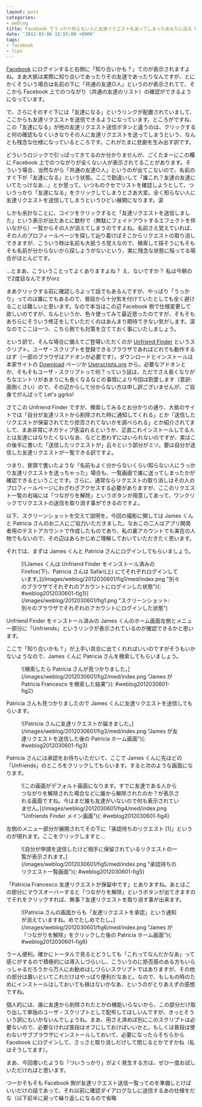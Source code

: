 ```yaml
---
layout: post
categories:
- weblog
title: Facebook でうっかり知らない人に友達リクエストを送ってしまったあなたに送る Unfriend Finder の（便利な方の）使い方
date: '2012-03-06 22:55:00 +0900'
tags:
- facebook
- tips
---
```

[Facebook][1] にログインすると右側に「知り合いかも？」てのが表示されますよね。まあ大抵は実際に知り合いであったりその友達であったりなんですが、とにかくそういう場合は名前の下に「共通の友達○人」というのが表示されてて、そこから Facebook 上でのつながり（共通の友達のリスト）の確認ができるようになっています。

で、さらにそのすぐ下には「友達になる」というリンクが配置されていまして、ここからも友達リクエストを送信できるようになっています。ところがですね、この「友達になる」が他の友達リクエスト送信ボタンと違うのは、クリックすると何の確認もなくいきなりその人に友達リクエストを送ってしまうという、なんとも残念な仕様になっているところです。これがたまに悲劇を生み出す訳です。

どういうロジックで引っぱってきてるのか分かりませんが、ごくたまーにこの欄に Facebook 上でのつながりが全くない人が表示されてることがあります。そういう場合、当然ながら「共通の友達○人」というのが出てこないので、名前のすぐ下が「友達になる」という状態。ここで勘違いして「誰これ？友達の友達にいてたっけなあ…」とか思って、いつものクセでリストを確認しようとして、ついうっかり「友達になる」をクリックしてしまうとさあ大変。全く知らない人に友達リクエストを送信してしまうというひどい展開になります。涙

しかも余計なことに、コイツをクリックすると「友達リクエストを送信しました」という表示が出たあとに数秒で（無駄にフェイドアウトするエフェクトを伴いながら）一覧からその人が消えてしまうのですよね。名前さえ覚えていれば、その人のプロフィールページを探して辿り着けばそこからリクエストの取り消しできますが、こういう時は名前も大抵うろ覚えなので、検索して探そうにもそもそも名前が分からないから探しようがないという、実に残念な状態に陥ってる場合がほとんどです。

…とまあ、こういうことってよくありますよね？ え、ないですか？ 私は今朝ので2度目なんですがorz

まあクリックする前に確認しろよって話でもあるんですが、やっぱり「うっかり」ってのは誰にでもあるので、普段から十分気を付けていたとしても全く避けることは難しいと思います。なので本当はこの辺 Facebook 側で仕様変更して欲しいのですが、なんというか、色々使ってみて最近思ったのですが、そもそもあちらにそういう修正をしていただくのはあんまり期待できない気がします。涙　なのでここは一つ、こちら側でも対策を立てておく事にいたしましょう。

<!-- more -->

という訳で、そんな場合に備えてご登場いただくのが [Unfriend Finder][2] というスクリプト。ユーザ・スクリプトを登録できるブラウザであればどれでも動作するはず（一部のブラウザはアドオンが必要です）。ダウンロードとインストールは本家サイトの [Download][3] ページか [Userscripts.org][4] から。必要なアドオンとか、そもそもユーザ・スクリプトって何？っていう話は、ただでさえ長くなりがちなエントリがあまりにも長くなるなどの事情により今回は割愛します（意訳: 面倒くさい）ので、その辺からして分からない方は申し訳ございませんが、ご自身でがんばって Let\'s ggrks!

さてこの Unfriend Finder ですが、検索してみるとお分かりの通り、大抵のサイトでは「自分が友達リストから削除された時に通知してくれる」とか「送信したリクエストが保留されてたり拒否されてないかを調べられる」とか紹介されてまして、まあ非常にネガティブ感溢れるというか、正直これインストールしてる人とは友達にはなりたくないなあ、などと思わずにはいられないのですが、実はこの後半に書いた「送信したリクエストが」云々という部分がミソ。要は自分が送信した友達リクエストが一覧できる訳ですよ。

つまり、冒頭で書いたような「名前もよく分からないくらい知らない人にうっかり友達リクエストを送っちゃった」場合も、一覧画面で誰に送ってしまったかが確認できるということです。さらに、通常ならリクエストの取り消しはその人のプロフィールページにわざわざアクセスする必要がありますが、ここのリクエスト一覧の右端には「つながりを解除」というボタンが用意してあって、ワンクリックでリクエストの送信を取り消す事ができるのですよ。

以下、スクリーンショットを交えて説明を。今回の撮影に関しては James くんと Patricia さんのお二人にご協力いただきました。なおこの二人はアプリ開発者用のテストアカウントで作成したものであり、私の裏アカウントでも実在の人物でもないので、その辺はあらかじめご理解しておいていただきたく思います。

それでは、まずは James くんと Patricia さんにログインしてもらいましょう。

<figure markdown="span">
[![James くんは Unfriend Finder をインストール済みの Firefox(下)、Patricia さんは Safari(上) にてそれぞれログインしています。](/images/weblog/2012030601/fig1/med/index.png "別々のブラウザでそれぞれのアカウントにログインした状態"){: #weblog2012030601-fig1}](/images/weblog/2012030601/fig1.png "スクリーンショット: 別々のブラウザでそれぞれのアカウントにログインした状態")
</figure>

Unfriend Finder をインストール済みの James くんのホーム画面左側とメニュー部分に「Unfriends」というリンクが表示されているのが確認できるかと思います。

ここで「知り合いかも？」が上手い具合に出てくれればいいのですがそうもいかないようなので、James くんに Patricia さんを検索してもらいましょう。

<figure markdown="span">
![検索したら Patricia さんが見つかりました。](/images/weblog/2012030601/fig2/med/index.png "James が Patricia Francesco を検索した結果"){: #weblog2012030601-fig2}
</figure>

Patricia さんも見つかりましたので James くんに友達リクエストを送信してもらいます。

<figure markdown="span">
![Patricia さんに友達リクエストが届きました。](/images/weblog/2012030601/fig3/med/index.png "James が友達リクエストを送信した後の Patricia ホーム画面"){: #weblog2012030601-fig3}
</figure>

Patricia さんには承認をお待ちいただいて、ここで James くんに先ほどの「Unfriends」のところをクリックしてもらいます。すると次のような画面になります。

<figure markdown="span">
![この画面がデフォルト画面になります。すでに友達である人からつながりを解除された場合などに誰から解除されたのか？が表示される画面ですね。今はまだ誰も友達がいないので何も表示されていません。](/images/weblog/2012030601/fig4/med/index.png "Unfriends Finder メイン画面"){: #weblog2012030601-fig4}
</figure>

左側のメニュー部分が展開されてその下に「承認待ちのリクエスト \[1\]」というのが現れます。ここをクリックしますと…

<figure markdown="span">
![自分が申請を送信したけど相手に保留されているリクエストの一覧が表示されます。](/images/weblog/2012030601/fig5/med/index.png "承認待ちのリクエスト一覧画面"){: #weblog2012030601-fig5}
</figure>

「Patricia Francesco 友達リクエストが保留中です」とありますね。あとはこの部分にマウスオーバーすると「つながりを解除」というボタンが出てきますのでそれをクリックすれば、無事？友達リクエストを取り消す事が出来ます。

<figure markdown="span">
![Patricia さんの画面からも「友達リクエストを承認」という通知が消えていますね。めでたしめでたし。](/images/weblog/2012030601/fig6/med/index.png "James が「つながりを解除」をクリックした後の Patricia ホーム画面"){: #weblog2012030601-fig6}
</figure>

うーん便利。確かにトータルで見るとどうしても「これってなんだかなあ」って感じがするので積極的には導入しづらいし、こういうのに拒否感のある方もいらっしゃるだろうから万人にお勧めはしづらいスクリプトではありますが、その他の部分は置いといてこれだけはやっぱり便利だなあと。なので、もしもの時のためにインストールはしておいても損はないかなあ、というのがとりあえずの感想ですね。

個人的には、誰に友達から削除されたとかの機能いらないから、この部分だけ取り出して単独のユーザ・スクリプトとして配布してほしいんですが、きっとそういう訳にもいかないんでしょうね。まあ、用さえ済めば別にこのスクリプトは必要ないので、必要なければ普段はオフにしておけばいいかと。もしくは普段は使わないサブブラウザにインストールしておいて、必要になったらそちらから Facebook にログインして、さっさと取り消しだけして閉じるとかですかね（私はそうしてます）。

まあ、今回書いたような「ついうっかり」がよく発生する方は、ぜひ一度お試しいただければと思います。

つーかそもそも Facebook 側が友達リクエスト送信一覧ってのを準備しとけばいいだけの話であって、それ以前に確認ダイアログなしに送信するあの仕様をだな（以下前半に戻って繰り返しになるので省略



[1]: http://www.facebook.com/
[2]: http://www.unfriendfinder.com/
[3]: http://www.unfriendfinder.com/download
[4]: http://userscripts.org/scripts/show/58852
